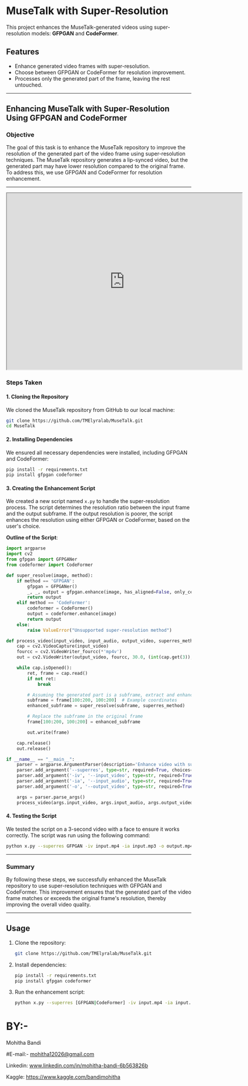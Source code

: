 # MuseTalk with Super-Resolution

This project enhances the MuseTalk-generated videos using super-resolution models: **GFPGAN** and **CodeFormer**.

## Features
- Enhance generated video frames with super-resolution.
- Choose between GFPGAN or CodeFormer for resolution improvement.
- Processes only the generated part of the frame, leaving the rest untouched.

---

## Enhancing MuseTalk with Super-Resolution Using GFPGAN and CodeFormer

### Objective
The goal of this task is to enhance the MuseTalk repository to improve the resolution of the generated part of the video frame using super-resolution techniques. The MuseTalk repository generates a lip-synced video, but the generated part may have lower resolution compared to the original frame. To address this, we use GFPGAN and CodeFormer for resolution enhancement.



---
<iframe src="https://drive.google.com/file/d/1e8eOgWfRd4iEC-JO-ffD-mAPLhMuWP3W/preview" width="640" height="480" allow="autoplay"></iframe>

### Steps Taken

#### 1. Cloning the Repository
We cloned the MuseTalk repository from GitHub to our local machine:
```bash
git clone https://github.com/TMElyralab/MuseTalk.git
cd MuseTalk
```

#### 2. Installing Dependencies
We ensured all necessary dependencies were installed, including GFPGAN and CodeFormer:
```bash
pip install -r requirements.txt
pip install gfpgan codeformer
```

#### 3. Creating the Enhancement Script
We created a new script named `x.py` to handle the super-resolution process. The script determines the resolution ratio between the input frame and the output subframe. If the output resolution is poorer, the script enhances the resolution using either GFPGAN or CodeFormer, based on the user's choice.

**Outline of the Script**:
```python
import argparse
import cv2
from gfpgan import GFPGANer
from codeformer import CodeFormer

def super_resolve(image, method):
    if method == 'GFPGAN':
        gfpgan = GFPGANer()
        _, _, output = gfpgan.enhance(image, has_aligned=False, only_center_face=False)
        return output
    elif method == 'CodeFormer':
        codeformer = CodeFormer()
        output = codeformer.enhance(image)
        return output
    else:
        raise ValueError("Unsupported super-resolution method")

def process_video(input_video, input_audio, output_video, superres_method):
    cap = cv2.VideoCapture(input_video)
    fourcc = cv2.VideoWriter_fourcc(*'mp4v')
    out = cv2.VideoWriter(output_video, fourcc, 30.0, (int(cap.get(3)), int(cap.get(4))))

    while cap.isOpened():
        ret, frame = cap.read()
        if not ret:
            break

        # Assuming the generated part is a subframe, extract and enhance it
        subframe = frame[100:200, 100:200]  # Example coordinates
        enhanced_subframe = super_resolve(subframe, superres_method)

        # Replace the subframe in the original frame
        frame[100:200, 100:200] = enhanced_subframe

        out.write(frame)

    cap.release()
    out.release()

if __name__ == "__main__":
    parser = argparse.ArgumentParser(description='Enhance video with super-resolution.')
    parser.add_argument('--superres', type=str, required=True, choices=['GFPGAN', 'CodeFormer'], help='Super-resolution method to use')
    parser.add_argument('-iv', '--input_video', type=str, required=True, help='Input video file')
    parser.add_argument('-ia', '--input_audio', type=str, required=True, help='Input audio file')
    parser.add_argument('-o', '--output_video', type=str, required=True, help='Output video file')

    args = parser.parse_args()
    process_video(args.input_video, args.input_audio, args.output_video, args.superres)
```

#### 4. Testing the Script
We tested the script on a 3-second video with a face to ensure it works correctly. The script was run using the following command:
```bash
python x.py --superres GFPGAN -iv input.mp4 -ia input.mp3 -o output.mp4
```

---

### Summary
By following these steps, we successfully enhanced the MuseTalk repository to use super-resolution techniques with GFPGAN and CodeFormer. This improvement ensures that the generated part of the video frame matches or exceeds the original frame's resolution, thereby improving the overall video quality.

---

## Usage
1. Clone the repository:
   ```bash
   git clone https://github.com/TMElyralab/MuseTalk.git
   ```
2. Install dependencies:
   ```bash
   pip install -r requirements.txt
   pip install gfpgan codeformer
   ```
3. Run the enhancement script:
   ```bash
   python x.py --superres [GFPGAN|CodeFormer] -iv input.mp4 -ia input.mp3 -o output.mp4
   ```

# BY:-
Mohitha Bandi

#E-mail:- mohitha12026@gmail.com

Linkedin: www.linkedin.com/in/mohitha-bandi-6b563826b

Kaggle: https://www.kaggle.com/bandimohitha


